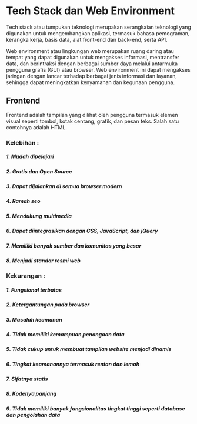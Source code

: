 # Tech Stack dan Web Environment

Tech stack atau tumpukan teknologi merupakan serangkaian teknologi yang digunakan untuk mengembangkan aplikasi, termasuk bahasa pemograman, kerangka kerja, basis data, alat front-end dan back-end, serta API.

Web environment atau lingkungan web merupakan ruang daring atau tempat yang dapat digunakan untuk mengakses informasi, mentransfer data, dan berintraksi dengan berbagai sumber daya melalui antarmuka pengguna grafis (GUI) atau browser. Web environment ini dapat mengakses jaringan dengan lancar terhadap berbagai jenis informasi dan layanan, sehingga dapat meningkatkan kenyamanan dan kegunaan pengguna. 

## Frontend
Frontend adalah tampilan yang dilihat oleh pengguna termasuk elemen visual seperti tombol, kotak centang, grafik, dan pesan teks. Salah satu contohnya adalah HTML.

### Kelebihan :

#####  1. Mudah dipelajari
#####  2. Gratis dan Open Source
#####  3. Dapat dijalankan di semua browser modern
#####  4. Ramah seo
#####  5. Mendukung multimedia
#####  6. Dapat diintegrasikan dengan CSS, JavaScript, dan jQuery
#####  7. Memiliki banyak sumber dan komunitas yang besar
#####  8. Menjadi standar resmi web

### Kekurangan :

#####  1. Fungsional terbatas
#####  2. Ketergantungan pada browser
#####  3. Masalah keamanan
#####  4. Tidak memiliki kemampuan penangaan data
#####  5. Tidak cukup untuk membuat tampilan website menjadi dinamis
#####  6. Tingkat keamanannya termasuk rentan dan lemah
#####  7. Sifatnya statis
#####  8. Kodenya panjang
#####  9. Tidak memiliki banyak fungsionalitas tingkat tinggi seperti database dan pengolahan data


